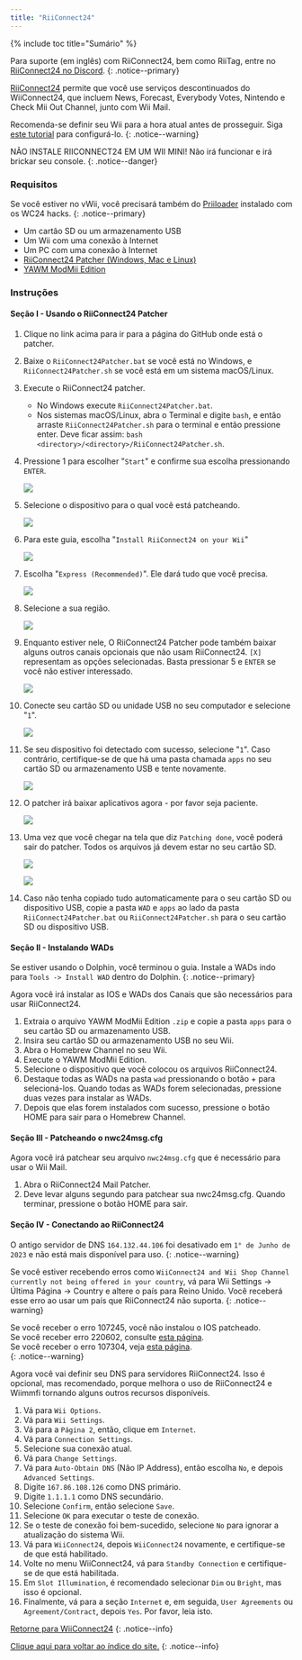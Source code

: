 ```yaml
---
title: "RiiConnect24"
---
```


{% include toc title="Sumário" %}

Para suporte (em inglês) com RiiConnect24, bem como RiiTag, entre no [RiiConnect24 no Discord](https://discord.gg/rc24).
{: .notice--primary}

[RiiConnect24](https://rc24.xyz/) permite que você use serviços descontinuados do WiiConnect24, que incluem News, Forecast, Everybody Votes, Nintendo e Check Mii Out Channel, junto com Wii Mail.

Recomenda-se definir seu Wii para a hora atual antes de prosseguir. Siga [este tutorial](rtc) para configurá-lo.
{: .notice--warning}

NÃO INSTALE RIICONNECT24 EM UM WII MINI! Não irá funcionar e irá brickar seu console.
{: .notice--danger}

### Requisitos

Se você estiver no vWii, você precisará também do [Priiloader](priiloader) instalado com os WC24 hacks.
{: .notice--primary}

+ Um cartão SD ou um armazenamento USB
+ Um Wii com uma conexão à Internet
+ Um PC com uma conexão à Internet
+ [RiiConnect24 Patcher (Windows, Mac e Linux)](https://github.com/riiconnect24/RiiConnect24-Patcher/releases)
+ [YAWM ModMii Edition](https://oscwii.org/library/app/yawmme)

### Instruções

#### Seção I - Usando o RiiConnect24 Patcher

1. Clique no link acima para ir para a página do GitHub onde está o patcher.
1. Baixe o `RiiConnect24Patcher.bat` se você está no Windows, e `RiiConnect24Patcher.sh` se você está em um sistema macOS/Linux.
1. Execute o RiiConnect24 patcher.
    + No Windows execute `RiiConnect24Patcher.bat`.
    + Nos sistemas macOS/Linux, abra o Terminal e digite `bash`, e então arraste `RiiConnect24Patcher.sh` para o terminal e então pressione enter. Deve ficar assim: `bash <directory>/<directory>/RiiConnect24Patcher.sh`.
1. Pressione 1 para escolher "`Start`" e confirme sua escolha pressionando `ENTER`.

    ![](/images/riiconnect24/patcher/1.JPG)

1. Selecione o dispositivo para o qual você está patcheando.

    ![](/images/riiconnect24/patcher/2.JPG)

1. Para este guia, escolha "`Install RiiConnect24 on your Wii`"

    ![](/images/riiconnect24/patcher/3.JPG)

1. Escolha "`Express (Recommended)`". Ele dará tudo que você precisa.

    ![](/images/riiconnect24/patcher/4.JPG)

1. Selecione a sua região.

    ![](/images/riiconnect24/patcher/5.JPG)

1. Enquanto estiver nele, O RiiConnect24 Patcher pode também baixar alguns outros canais opcionais que não usam RiiConnect24. `[X]` representam as opções selecionadas. Basta pressionar 5 e `ENTER` se você não estiver interessado.

    ![](/images/riiconnect24/patcher/6.JPG)

1. Conecte seu cartão SD ou unidade USB no seu computador e selecione "`1`".

    ![](/images/riiconnect24/patcher/7.JPG)

1. Se seu dispositivo foi detectado com sucesso, selecione "`1`". Caso contrário, certifique-se de que há uma pasta chamada `apps` no seu cartão SD ou armazenamento USB e tente novamente.

    ![](/images/riiconnect24/patcher/8.JPG)

1. O patcher irá baixar aplicativos agora - por favor seja paciente.

    ![](/images/riiconnect24/patcher/9.JPG)

1. Uma vez que você chegar na tela que diz `Patching done`, você poderá sair do patcher. Todos os arquivos já devem estar no seu cartão SD.

    ![](/images/riiconnect24/patcher/10.JPG)

    ![](/images/riiconnect24/patcher/11.PNG)

1. Caso não tenha copiado tudo automaticamente para o seu cartão SD ou dispositivo USB, copie a pasta `WAD` e `apps` ao lado da pasta `RiiConnect24Patcher.bat` ou `RiiConnect24Patcher.sh` para o seu cartão SD ou dispositivo USB.

#### Seção II - Instalando WADs

Se estiver usando o Dolphin, você terminou o guia. Instale a WADs indo para `Tools -> Install WAD` dentro do Dolphin.
{: .notice--primary}

Agora você irá instalar as IOS e WADs dos Canais que são necessários para usar RiiConnect24.

1. Extraia o arquivo YAWM ModMii Edition `.zip` e copie a pasta `apps` para o seu cartão SD ou armazenamento USB.
1. Insira seu cartão SD ou armazenamento USB no seu Wii.
1. Abra o Homebrew Channel no seu Wii.
1. Execute o YAWM ModMii Edition.
1. Selecione o dispositivo que você colocou os arquivos RiiConnect24.
1. Destaque todas as WADs na pasta `wad` pressionando o botão + para selecioná-los. Quando todas as WADs forem selecionadas, pressione duas vezes para instalar as WADs.
1. Depois que elas forem instalados com sucesso, pressione o botão HOME para sair para o Homebrew Channel.

#### Seção III - Patcheando o nwc24msg.cfg

Agora você irá patchear seu arquivo `nwc24msg.cfg` que é necessário para usar o Wii Mail.

1. Abra o RiiConnect24 Mail Patcher.
1. Deve levar alguns segundo para patchear sua nwc24msg.cfg. Quando terminar, pressione o botão HOME para sair.

#### Seção IV - Conectando ao RiiConnect24

O antigo servidor de DNS `164.132.44.106` foi desativado em `1° de Junho de 2023` e não está mais disponível para uso.
{: .notice--warning}

Se você estiver recebendo erros como `WiiConnect24 and Wii Shop Channel currently not being offered in your country`, vá para Wii Settings -> Última Página -> Country e altere o país para Reino Unido. Você receberá esse erro ao usar um país que RiiConnect24 não suporta.
{: .notice--warning}

Se você receber o erro 107245, você não instalou o IOS patcheado.<br> Se você receber erro 220602, consulte [esta página](faq#for-riiconnect24-users).<br> Se você receber o erro 107304, veja [esta página](faq#for-riiconnect24-users-1).<br>
{: .notice--warning}

Agora você vai definir seu DNS para servidores RiiConnect24. Isso é opcional, mas recomendado, porque melhora o uso de RiiConnect24 e Wiimmfi tornando alguns outros recursos disponíveis.

1. Vá para `Wii Options`.
1. Vá para `Wii Settings`.
1. Vá para a `Página 2`, então, clique em `Internet`.
1. Vá para `Connection Settings`.
1. Selecione sua conexão atual.
1. Vá para `Change Settings`.
1. Vá para `Auto-Obtain DNS` (Não IP Address), então escolha `No`, e depois `Advanced Settings`.
1. Digite `167.86.108.126` como DNS primário.
1. Digite `1.1.1.1` como DNS secundário.
1. Selecione `Confirm`, então selecione `Save`.
1. Selecione `OK` para executar o teste de conexão.
1. Se o teste de conexão foi bem-sucedido, selecione `No` para ignorar a atualização do sistema Wii.
1. Vá para `WiiConnect24`, depois `WiiConnect24` novamente, e certifique-se de que está habilitado.
1. Volte no menu WiiConnect24, vá para `Standby Connection` e certifique-se de que está habilitada.
1. Em `Slot Illumination`, é recomendado selecionar `Dim` ou `Bright`, mas isso é opcional.
1. Finalmente, vá para a seção `Internet` e, em seguida, `User Agreements` ou `Agreement/Contract`, depois `Yes`. Por favor, leia isto.

[Retorne para WiiConnect24](wiiconnect24)
{: .notice--info}

[Clique aqui para voltar ao índice do site.](site-navigation)
{: .notice--info}
